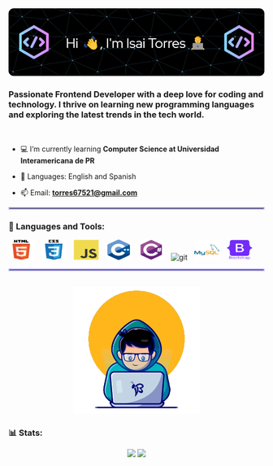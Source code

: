 <!--<h1 align="center">Hi 👋, I'm Isai Torres 🧑‍💻</h1>-->
<div align="center">
  <img src="images/github-header-image.png">
</div>

<h3 align="left">Passionate Frontend Developer with a deep love for coding and technology. I thrive on learning new programming languages and exploring the latest trends in the tech world.</h3>
<br>

- 💻 I’m currently learning **Computer Science at Universidad Interamericana de PR**

- 📖 Languages: English and Spanish

- 📫 Email: **torres67521@gmail.com**

<hr style="border: solid 2px; color: #B4ADFE;">

<h3 align="left">🧰 Languages and Tools:</h3>

<div align="left">
  <img src="https://raw.githubusercontent.com/devicons/devicon/master/icons/html5/html5-original-wordmark.svg" alt="html5" width="50" height="40" style="padding-right: 10px;"/>
  <img src="https://raw.githubusercontent.com/devicons/devicon/master/icons/css3/css3-original-wordmark.svg" alt="css3" width="50" height="40" style="padding-right: 10px;"/>
  <img src="https://raw.githubusercontent.com/devicons/devicon/master/icons/javascript/javascript-original.svg" alt="javascript" width="50" height="40" style="padding-right: 10px;"/>
  <img src="https://raw.githubusercontent.com/devicons/devicon/master/icons/cplusplus/cplusplus-original.svg" alt="cplusplus" width="50" height="40" style="padding-right: 10px;"/>
  <img src="https://raw.githubusercontent.com/devicons/devicon/master/icons/csharp/csharp-original.svg" alt="csharp" width="50" height="40" style="padding-right: 10px;"/>
  <img src="https://www.vectorlogo.zone/logos/git-scm/git-scm-icon.svg" alt="git" width="40" height="30" style="padding-right: 10px;"/>
  <img src="https://raw.githubusercontent.com/devicons/devicon/master/icons/mysql/mysql-original-wordmark.svg" alt="mysql" width="50" height="40" style="padding-right: 10px;"/>
  <img src="https://raw.githubusercontent.com/devicons/devicon/master/icons/bootstrap/bootstrap-plain-wordmark.svg" alt="bootstrap" width="50" height="40" style="padding-right: 10px;"/>
</div>


<hr style="border: solid 2px; color: #B4ADFE;">
<br>

<div align="center">
  <img  src="images/gift-coding.webp" width="250" height="250"/>
</div>

<h3 align="left">📊 Stats:</h3>

<div align="center">
  <img src="https://github-readme-stats.vercel.app/api/top-langs?username=leviwolf7&show_icons=true&locale=en&layout=compact&theme=dark"/>
  <img src="https://github-readme-stats.vercel.app/api?username=leviwolf7&include_all_commits=true&count_private=true&show_icons=true&theme=dark"/>
</div>
